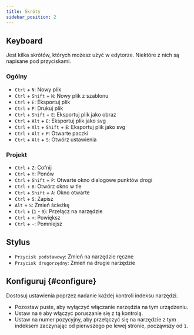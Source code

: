 ```yaml
---
title: Skróty
sidebar_position: 2
---
```


## Keyboard

Jest kilka skrótów, których możesz użyć w edytorze.
Niektóre z nich są napisane pod przyciskami.

### Ogólny

- `Ctrl` + `N`: Nowy plik
- `Ctrl` + `Shift` + `N`: Nowy plik z szablonu
- `Ctrl` + `E`: Eksportuj plik
- `Ctrl` + `P`: Drukuj plik
- `Ctrl` + `Shift` + `E`: Eksportuj plik jako obraz
- `Ctrl` + `Alt` + `E`: Eksportuj plik jako svg
- `Ctrl` + `Alt` + `Shift` + `E`: Eksportuj plik jako svg
- `Ctrl` + `Alt` + `P`: Otwarte paczki
- `Ctrl` + `Alt` + `S`: Otwórz ustawienia

### Projekt

- `Ctrl` + `Z`: Cofnij
- `Ctrl` + `Y`: Ponów
- `Ctrl` + `Shift` + `P`: Otwarte okno dialogowe punktów drogi
- `Ctrl` + `B`: Otwórz okno w tle
- `Ctrl` + `Shift` + `A`: Okno otwarte
- `Ctrl` + `S`: Zapisz
- `Alt` + `S`: Zmień ścieżkę
- `Ctrl` + (`1` - `0`): Przełącz na narzędzie
- `Ctrl` + `+`: Powiększ
- `Ctrl` + `-`: Pomniejsz

## Stylus

- `Przycisk podstawowy`: Zmień na narzędzie ręczne
- `Przycisk drugorzędny`: Zmień na drugie narzędzie

## Konfiguruj {#configure}

Dostosuj ustawienia poprzez nadanie każdej kontroli indeksu narzędzi.

- Pozostaw puste, aby wyłączyć włączanie narzędzia na tym urządzeniu.
- Ustaw na `0` aby włączyć poruszanie się z tą kontrolą.
- Ustaw na numer pozycyjny, aby przełączyć się na narzędzie z tym indeksem zaczynając od pierwszego po lewej stronie, począwszy od `1`.
